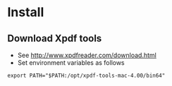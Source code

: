 # Install

## Download Xpdf tools

* See http://www.xpdfreader.com/download.html
* Set environment variables as follows

```
export PATH="$PATH:/opt/xpdf-tools-mac-4.00/bin64"
```
